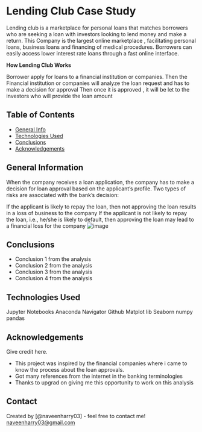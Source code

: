 # Lending Club Case Study
Lending club is a marketplace for personal loans that matches borrowers who are seeking a loan with investors looking to lend money and make a return. This Company is the largest online marketplace , facilitating personal loans, business loans and financing of medical procedures. Borrowers can easily access lower interest rate loans through a fast online interface.

**How Lending Club Works**

Borrower apply for loans to a financial institution or companies.
Then the Financial institution or companies will analyze the loan request and has to make a decision for approval
Then once it is approved , it will be let to the investors who will provide the loan amount


## Table of Contents
* [General Info](#general-information)
* [Technologies Used](#technologies-used)
* [Conclusions](#conclusions)
* [Acknowledgements](#acknowledgements)

<!-- You can include any other section that is pertinent to your problem -->

## General Information

When the company receives a loan application, the company has to make a decision for loan approval based on the applicant’s profile. Two types of risks are associated with the bank’s decision:

If the applicant is likely to repay the loan, then not approving the loan results in a loss of business to the company
If the applicant is not likely to repay the loan, i.e., he/she is likely to default, then approving the loan may lead to a financial loss for the company
![image](https://user-images.githubusercontent.com/98468601/153253480-bd8a6a63-eebd-4ec7-b8d8-ddd47a39c270.png)


<!-- You don't have to answer all the questions - just the ones relevant to your project. -->

## Conclusions
- Conclusion 1 from the analysis
- Conclusion 2 from the analysis
- Conclusion 3 from the analysis
- Conclusion 4 from the analysis

<!-- You don't have to answer all the questions - just the ones relevant to your project. -->


## Technologies Used
Jupyter Notebooks
Anaconda Navigator
Github
Matplot lib
Seaborn
numpy
pandas

<!-- As the libraries versions keep on changing, it is recommended to mention the version of library used in this project -->

## Acknowledgements
Give credit here.
- This project was inspired by the financial companies where i came to know the process about the loan approvals.
- Got many references from the internet in the banking terminologies
- Thanks to upgrad on giving me this opportunity to work on this analysis


## Contact
Created by [@naveenharry03] - feel free to contact me! naveenharry03@gmail.com


<!-- Optional -->
<!-- ## License -->
<!-- This project is open source and available under the [... License](). -->

<!-- You don't have to include all sections - just the one's relevant to your project -->

